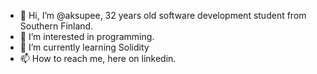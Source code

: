 - 👋 Hi, I’m @aksupee, 32 years old software development student from Southern Finland.
- 👀 I’m interested in programming.
- 🌱 I’m currently learning Solidity
- 📫 How to reach me, here on linkedin.

<!---
aksupee/aksupee is a ✨ special ✨ repository because its `README.md` (this file) appears on your GitHub profile.
You can click the Preview link to take a look at your changes.
--->
